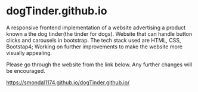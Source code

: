 # dogTinder.github.io

A responsive frontend implementation of a website advertising a product known a the dog tinder(the tinder for dogs). Website that can handle button clicks and carousels in bootstrap. The tech stack used are HTML, CSS, Bootstap4; Working on further improvements to make the website more visually appealing.

Please go through the website from the link below. Any further changes will be encouraged.

https://smondal1174.github.io/dogTinder.github.io/
